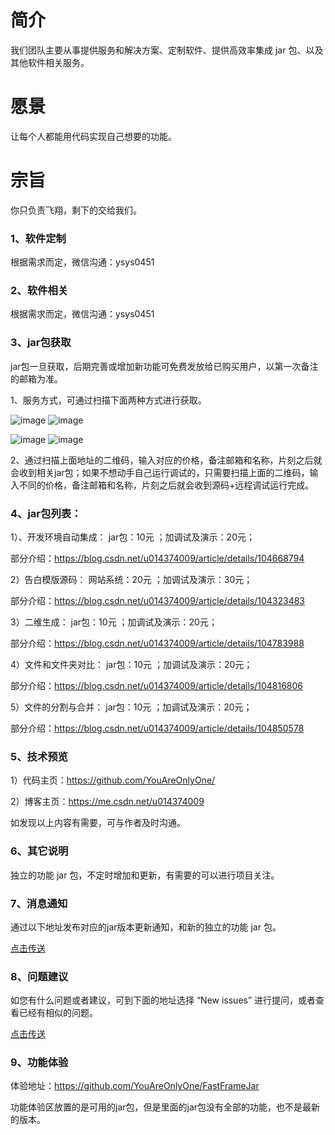 # 简介
我们团队主要从事提供服务和解决方案、定制软件、提供高效率集成 jar 包、以及其他软件相关服务。
# 愿景
让每个人都能用代码实现自己想要的功能。
# 宗旨
你只负责飞翔，剩下的交给我们。


### 1、软件定制

根据需求而定，微信沟通：ysys0451

### 2、软件相关
根据需求而定，微信沟通：ysys0451


### 3、jar包获取
jar包一旦获取，后期完善或增加新功能可免费发放给已购买用户，以第一次备注的邮箱为准。

1、服务方式，可通过扫描下面两种方式进行获取。

![image](https://github.com/YouAreOnlyOne/SmartBookmark/blob/master/img/alipay.png)
![image](https://github.com/YouAreOnlyOne/SmartBookmark/blob/master/img/wechat.png)


![image](https://img-blog.csdnimg.cn/20200215095940790.png?x-oss-process=image/watermark,type_ZmFuZ3poZW5naGVpdGk,shadow_10,text_aHR0cHM6Ly9ibG9nLmNzZG4ubmV0L3UwMTQzNzQwMDk=,size_16,color_FFFFFF,t_70)
![image](https://img-blog.csdnimg.cn/20200215095954149.png?x-oss-process=image/watermark,type_ZmFuZ3poZW5naGVpdGk,shadow_10,text_aHR0cHM6Ly9ibG9nLmNzZG4ubmV0L3UwMTQzNzQwMDk=,size_16,color_FFFFFF,t_70)


2、通过扫描上面地址的二维码，输入对应的价格，备注邮箱和名称，片刻之后就会收到相关jar包；如果不想动手自己运行调试的，只需要扫描上面的二维码，输入不同的价格，备注邮箱和名称，片刻之后就会收到源码+远程调试运行完成。


### 4、jar包列表：

1）、开发环境自动集成： jar包：10元 ；加调试及演示：20元；

部分介绍：https://blog.csdn.net/u014374009/article/details/104668794

2）告白模版源码： 网站系统：20元 ；加调试及演示：30元；

部分介绍：https://blog.csdn.net/u014374009/article/details/104323483


3）二维生成： jar包：10元 ；加调试及演示：20元；

部分介绍：https://blog.csdn.net/u014374009/article/details/104783988

4）文件和文件夹对比： jar包：10元 ；加调试及演示：20元；

部分介绍：https://blog.csdn.net/u014374009/article/details/104816806

5）文件的分割与合并： jar包：10元 ；加调试及演示：20元；

部分介绍：https://blog.csdn.net/u014374009/article/details/104850578


### 5、技术预览

1）代码主页：https://github.com/YouAreOnlyOne/

2）博客主页：https://me.csdn.net/u014374009

如发现以上内容有需要，可与作者及时沟通。

### 6、其它说明
独立的功能 jar 包，不定时增加和更新，有需要的可以进行项目关注。

### 7、消息通知
通过以下地址发布对应的jar版本更新通知，和新的独立的功能 jar 包。

[点击传送](https://github.com/YouAreOnlyOne/GeekTools/wiki)

### 8、问题建议
如您有什么问题或者建议，可到下面的地址选择 “New issues” 进行提问，或者查看已经有相似的问题。

[点击传送](https://github.com/YouAreOnlyOne/GeekTools/issues)

### 9、功能体验

体验地址：https://github.com/YouAreOnlyOne/FastFrameJar

功能体验区放置的是可用的jar包，但是里面的jar包没有全部的功能，也不是最新的版本。

